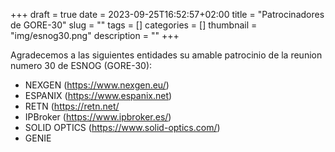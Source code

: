 +++ 
draft = true
date = 2023-09-25T16:52:57+02:00
title = "Patrocinadores de GORE-30"
slug = "" 
tags = []
categories = []
thumbnail = "img/esnog30.png"
description = ""
+++

Agradecemos a las siguientes entidades su amable patrocinio de la reunion numero 30 de ESNOG (GORE-30):

- NEXGEN (https://www.nexgen.eu/)
- ESPANIX (https://www.espanix.net)
- RETN (https://retn.net/
- IPBroker  (https://www.ipbroker.es/)
- SOLID OPTICS  (https://www.solid-optics.com/)     
- GENIE 





